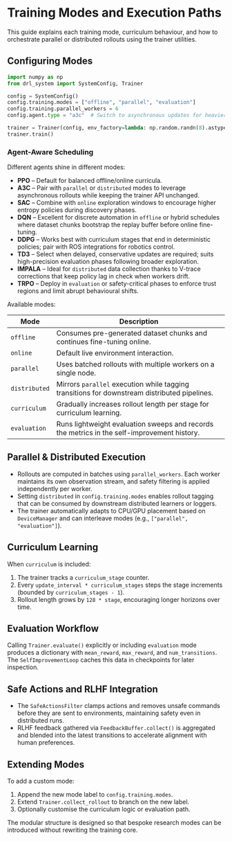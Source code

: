 # Training Modes and Execution Paths

This guide explains each training mode, curriculum behaviour, and how to orchestrate
parallel or distributed rollouts using the trainer utilities.

## Configuring Modes

```python
import numpy as np
from drl_system import SystemConfig, Trainer

config = SystemConfig()
config.training.modes = ["offline", "parallel", "evaluation"]
config.training.parallel_workers = 6
config.agent.type = "a3c"  # Switch to asynchronous updates for heavier parallelism

trainer = Trainer(config, env_factory=lambda: np.random.randn(8).astype("float32"))
trainer.train()
```

### Agent-Aware Scheduling

Different agents shine in different modes:

- **PPO** – Default for balanced offline/online curricula.
- **A3C** – Pair with `parallel` or `distributed` modes to leverage asynchronous
  rollouts while keeping the trainer API unchanged.
- **SAC** – Combine with `online` exploration windows to encourage higher
  entropy policies during discovery phases.
- **DQN** – Excellent for discrete automation in `offline` or hybrid schedules where
  dataset chunks bootstrap the replay buffer before online fine-tuning.
- **DDPG** – Works best with curriculum stages that end in deterministic policies;
  pair with ROS integrations for robotics control.
- **TD3** – Select when delayed, conservative updates are required; suits
  high-precision evaluation phases following broader exploration.
- **IMPALA** – Ideal for `distributed` data collection thanks to V-trace
  corrections that keep policy lag in check when workers drift.
- **TRPO** – Deploy in `evaluation` or safety-critical phases to enforce
  trust regions and limit abrupt behavioural shifts.

Available modes:

| Mode | Description |
| --- | --- |
| `offline` | Consumes pre-generated dataset chunks and continues fine-tuning online. |
| `online` | Default live environment interaction. |
| `parallel` | Uses batched rollouts with multiple workers on a single node. |
| `distributed` | Mirrors `parallel` execution while tagging transitions for downstream distributed pipelines. |
| `curriculum` | Gradually increases rollout length per stage for curriculum learning. |
| `evaluation` | Runs lightweight evaluation sweeps and records the metrics in the self-improvement history. |

## Parallel & Distributed Execution

- Rollouts are computed in batches using `parallel_workers`. Each worker maintains its
  own observation stream, and safety filtering is applied independently per worker.
- Setting `distributed` in `config.training.modes` enables rollout tagging that can be
  consumed by downstream distributed learners or loggers.
- The trainer automatically adapts to CPU/GPU placement based on `DeviceManager` and
  can interleave modes (e.g., `["parallel", "evaluation"]`).

## Curriculum Learning

When `curriculum` is included:

1. The trainer tracks a `curriculum_stage` counter.
2. Every `update_interval * curriculum_stages` steps the stage increments (bounded by
   `curriculum_stages - 1`).
3. Rollout length grows by `128 * stage`, encouraging longer horizons over time.

## Evaluation Workflow

Calling `Trainer.evaluate()` explicitly or including `evaluation` mode produces a
dictionary with `mean_reward`, `max_reward`, and `num_transitions`. The
`SelfImprovementLoop` caches this data in checkpoints for later inspection.

## Safe Actions and RLHF Integration

- The `SafeActionsFilter` clamps actions and removes unsafe commands before they are sent
  to environments, maintaining safety even in distributed runs.
- RLHF feedback gathered via `FeedbackBuffer.collect()` is aggregated and blended into
  the latest transitions to accelerate alignment with human preferences.

## Extending Modes

To add a custom mode:

1. Append the new mode label to `config.training.modes`.
2. Extend `Trainer.collect_rollout` to branch on the new label.
3. Optionally customise the curriculum logic or evaluation path.

The modular structure is designed so that bespoke research modes can be introduced
without rewriting the training core.
